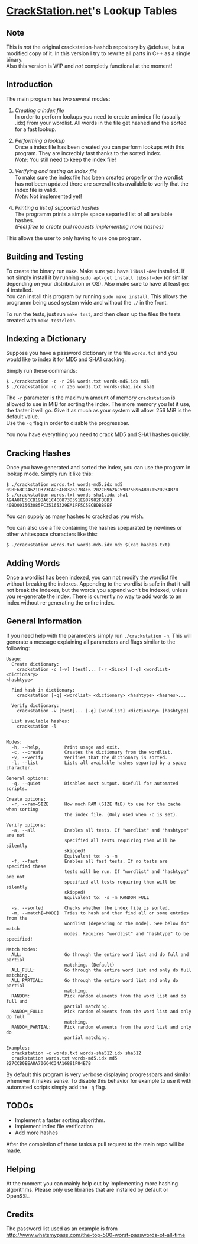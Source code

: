 [CrackStation.net](http://crackstation.net/)'s Lookup Tables
============================================================

Note
----
This is *not* the original crackstation-hashdb repository by @defuse, but a
modified copy of it. In this version I try to rewrite all parts in C++ as a
single binary.  
Also this version is WIP and *not* completly functional at the moment!

Introduction
------------

The main program has two several modes:

1. *Creating a index file*  
   In order to perform lookups you need to create an index file (usually .idx)
   from your wordlist. All words in the file get hashed and the sorted for a
   fast lookup.

2. *Performing a lookup*  
   Once a index file has been created you can perform lookups with this program.
   They are incredbly fast thanks to the sorted index.  
   *Note*: You still need to keep the index file!

3. *Verifying and testing an index file*  
   To make sure the index file has been created properly or the wordlist has not
   been updated there are several tests available to verify that the index file
   is valid.  
   *Note*: Not implemented yet!

4. *Printing a list of supported hashes*  
   The programm prints a simple space separted list of all available hashes.  
   *(Feel free to create pull requests implementing more hashes)*

This allows the user to only having to use one program.

Building and Testing
--------------------

To create the binary run `make`. Make sure you have `libssl-dev` installed. If
not simply install it by running `sudo apt-get install libssl-dev` (or similar
depending on your distributuion or OS). Also make sure to have at least `gcc` 4
installed.  
You can install this program by running `sudo make install`. This allows the
programm being used system wide and without the `./` in the front.

To run the tests, just run `make test`, and then clean up the files the tests
created with `make testclean`.

Indexing a Dictionary
---------------------

Suppose you have a password dictionary in the file `words.txt` and you would
like to index it for MD5 and SHA1 cracking.

Simply run these commands:

    $ ./crackstation -c -r 256 words.txt words-md5.idx md5
    $ ./crackstation -c -r 256 words.txt words-sha1.idx sha1

The `-r` parameter is the maximum amount of memory `crackstation` is allowed to
use in MiB for sorting the index. The more memory you let it use, the faster it
will go. Give it as much as your system will allow. 256 MiB is the default
value.  
Use the `-q` flag in order to disable the progressbar.

You now have everything you need to crack MD5 and SHA1 hashes quickly.

Cracking Hashes
---------------

Once you have generated and sorted the index, you can use the program in lookup
mode. Simply run it like this:

    $ ./crackstation words.txt words-md5.idx md5 098F6BCD4621D373CADE4E832627B4F6 202CB962AC59075B964B07152D234B70
    $ ./crackstation words.txt words-sha1.idx sha1 A94A8FE5CCB19BA61C4C0873D391E987982FBBD3 40BD001563085FC35165329EA1FF5C5ECBDBBEEF
    
You can supply as many hashes to cracked as you wish.

You can also use a file containing the hashes speparated by newlines or other
whitespace characters like this:

    $ ./crackstation words.txt words-md5.idx md5 $(cat hashes.txt)

Adding Words
------------

Once a wordlist has been indexed, you can not modify the wordlist file without
breaking the indexes. Appending to the wordlist is safe in that it will not
break the indexes, but the words you append won't be indexed, unless you
re-generate the index. There is currently no way to add words to an index
without re-generating the entire index.

General Information
-------------------

If you need help with the parameters simply run `./crackstation -h`. This will
generate a message explaining all parameters and flags similar to the following:

    Usage:
      Create dictionary:
        crackstation -c [-v] [test]... [-r <Size>] [-q] <wordlist> <dictionary>
    <hashtype>
    
      Find hash in dictionary:
        crackstation [-q] <wordlist> <dictionary> <hashtype> <hashes>...
    
      Verify dictionary:
        crackstation -v [test]... [-q] [wordlist] <dictionary> [hashtype]
    
      List available hashes:
        crackstation -l
    
    
    Modes:
      -h, --help,         Print usage and exit.
      -c, --create        Creates the dictionary from the wordlist.
      -v, --verify        Verifies that the dictionary is sorted.
      -l, --list          Lists all available hashes separted by a space character.
    
    General options:
      -q, --quiet         Disables most output. Usefull for automated scripts.
    
    Create options:
      -r, --ram=SIZE      How much RAM (SIZE MiB) to use for the cache when sorting
                          the index file. (Only used when -c is set).
    
    Verify options:
      -a, --all           Enables all tests. If "wordlist" and "hashtype" are not
                          specified all tests requiring them will be silently
                          skipped!
                          Equivalent to: -s -m
      -f, --fast          Enables all fast tests. If no tests are specified these
                          tests will be run. If "wordlist" and "hashtype" are not
                          specified all tests requiring them will be silently
                          skipped!
                          Equivalent to: -s -m RANDOM_FULL
    
      -s, --sorted        Checks whether the index file is sorted.
      -m, --match[=MODE]  Tries to hash and then find all or some entries from the
                          wordlist (depending on the mode). See below for match
                          modes. Requires "wordlist" and "hashtype" to be specified!
    
    Match Modes:
      ALL:                Go through the entire word list and do full and partial
                          matching. (Default)
      ALL_FULL:           Go through the entire word list and only do full matching.
      ALL_PARTIAL:        Go through the entire word list and only do partial
                          matching.
      RANDOM:             Pick random elements from the word list and do full and
                          partial matching.
      RANDOM_FULL:        Pick random elements from the word list and only do full
                          matching.
      RANDOM_PARTIAL:     Pick random elements from the word list and only do
                          partial matching.
    
    Examples:
      crackstation -c words.txt words-sha512.idx sha512
      crackstation words.txt words-md5.idx md5 827CCB0EEA8A706C4C34A16891F84E7B

By default this program is very verbose displaying progressbars and similar
whenever it makes sense. To disable this behavior for example to use it with
automated scripts simply add the `-q` flag.

TODOs
-----

* Implement a faster sorting algorithm.
* Implement index file verification
* Add more hashes

After the completion of these tasks a pull request to the main repo will be
made.

Helping
-------

At the moment you can mainly help out by implementing more hashing algorithms.
Please only use libraries that are installed by default or OpenSSL.

Credits
-------

The password list used as an example is from
http://www.whatsmypass.com/the-top-500-worst-passwords-of-all-time

